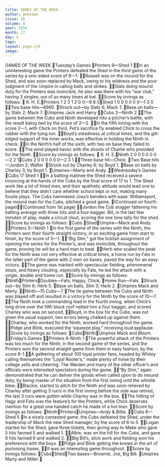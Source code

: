 ```yaml
---
title: GAMES OF THE WEEK
author: Unknown
issue: 26
volume: 4
year: 1916
month: 17
day: V
tags:
layout: page.njk
image:
---
```

GAMES OF THE WEEK Tuesday’s Games Printers 9—Shed 1 In an uninteresting game the Printers defeated the Shed in the third game of the series by a one-sided score of 9—1. Russell was on the mound for the Shed, and was soon replaced by Mack, owing to his wildness and the poor judgment of the Umpire in calling balls and strikes. Slats doing mound duty for the Printers was invincible, he also was there with his “war club,” having 3 singles, out of as many times at bat. Score by innings as follows: 				      R. H. E.Printers	1 2 3 1 2 0 0—9   8  0Shed		1 0 0 0 0 0 0—1   3  0 Two base hits—6960. Struck out—by Slats 6; Mack 7. Base on balls—by Slats 2; Mack 7. Umpires Jack and Harry Cubs 2—Ninth 2 The game between the Cubs and Ninth developed into a pitcher’s battle, with the result being tied by the score of 2—2. In the fifth inning with the score 2—1, with Chick on third, Pet’s sacrifice fly enabled Chick to cross the rubber with the tying run. Boyd’s steadiness at critical times, and the gilt-edged support of the inner works, was effective in holding the Ninth in check. In the Ninth’s half of the sixth, with two on base they failed to score. The wind played havoc with the shoots of Charlie who presided for the Ninth. Score by innings as follows: 				               R. H. E.Ninth		2 0 0 0 0 0 0—2   2  1Cubs 		2 0 0 0 0 0 0—2   3  1 Three base hit—Chick. Two Base hits—Jordon 2; Walter. Struck out by Charley 6; by Boyd 1. Base on balls by Charley 3; by Boyd 1. Umpires—Marty and Andy. Wednesday’s Games Cubs 17 Shed 1 In a batting matinee the Shed received a severe trouncing at the hands of the Cubs by the final score of 17 to 1. The Shed work like a lot of hired men, and their apathetic attitude would lead one to believe that they didn’t care whether school kept or not, making many foozle plays. The Cubs hammered Joes’s benders with ease. Williamsport, the mound man for the Cubs, pitched a good game. (Continued on fourth page)(Continued from 1st page) Jordon the Cub slugger fattening his batting average with three hits and a four-bagger. Bill, in the last few minutes of play, made a circuit clout, scoring the one lone tally for the shed. Score by innings as follows: Cubs ShedUmpire—Mack and Andy. Printers 5—Ninth 1 In the first game of the series with the Ninth, the Printers won their fourth straight victory, in an exciting game from start to finish, by the score of 5—1. “Big Slim,” got the ticklish assignment of opening the series for the Printer’s, and was invincible, throughout the game, proving he will be a hard man to beat. Herb who scaled the peak for the Ninth was not very effective at critical times, a home run by Fats in the latter part of the game with 2 men on bases, paved the way for an easy victory. The game was marked with spectacular fielding, phenomenal stops, and heavy clouting, especially by Fats, he led the attack with a single, double and home run. Score by innings as follows: NinthPrintersDoubles—Fats, Happy, Chick, Home Run—Fats. Struck out—by Slim 6; Herb 5. Base on balls, Slim 3; Herb 2. Umpires Mack and Marty. Ninth—10 Cubs—7 The tie game between the Cubs and Ninth was played off and resulted in a victory for the Ninth by the score of 10—7. The Ninth took a commanding lead in the fourth inning, when Chick’s long drive over the fifth block roof netted him a four bagger, and scored Charley who was on second, Boyd, in the box for the Cubs, was not given the usual support, two errors being chalked up against them. Charley, who worked for the Ninth, worked hard throughout the game. Pidge and Blink, executed the ‘squeeze play,” receiving loud applause. Score by innings as follows: CubsNinthUmpires Mack and Bloom. Friday’s Games Printers 6-Ninth 1 The powerful attack of the Printers was too much for the Ninth, in the second game of the series, and the Printers won the second straight game from them in easy fashion, by the score 6-1.A gathering of about 100 loyal printer fans, headed by Whitey calling themselves the “Loyal Rooter’s,” made plenty of noise by their college yells and cheering. The Warden and many of the other officer’s and officials were interested spectators during the game. “By Slim,” again demonstrated that he can deliver the goods when called upon to do mound duty, by being master of the situation from the first inning until the whistle blew. Blackie, started to pitch for the Ninth and was soon relieved by Charley after getting 3 run’s in the first inning before the side was retired, the last 3 runs were gotten while Charley was in the box. The hitting of Hagy and Fats was the feature’s for the Printers, while Chick deserves mention for a great one handed catch he made of a hot liner. Score by innings as follows: NinthPrintersUmpires—Andy & Billie. Cubs 6—Shed 5 In a nicely contested game, the Cubs defeated the Shed, under the leadership of Mack the new Shed manager, by the score of 6 to 5. Logan started for the Shed, gave three tickets, then giving way to Make who gave 5 hits fanned 5 and walked 1. Albie, was on the hill for the Cubs, and gave 8 hits fanned 6 and walked 2. Big Bill’s, stick work and fielding won his preference with the boys. Pidge and Blink getting the knows in the art of purloining bases. It was an interesting game throughout. Score by innings follows: CubsShedTwo bases—Brownie, Joe, Big Bill. Umpires Marty and Miller 
